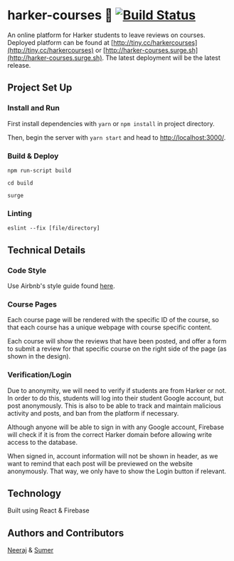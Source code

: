 # harker-courses :apple: [![Build Status](https://travis-ci.com/n3a9/harker-courses.svg?token=oqxxEvW7knppYxyBV7jq&branch=master)](https://travis-ci.com/n3a9/harker-courses)

An online platform for Harker students to leave reviews on courses. Deployed platform can be found at [http://tiny.cc/harkercourses](http://tiny.cc/harkercourses) or [http://harker-courses.surge.sh](http://harker-courses.surge.sh). The latest deployment will be the latest release.

## Project Set Up

### Install and Run

First install dependencies with `yarn` or `npm install` in project directory.

Then, begin the server with `yarn start` and head to [http://localhost:3000/](http://localhost:3000/).

### Build & Deploy

`npm run-script build`

`cd build`

`surge`

### Linting

`eslint --fix [file/directory]`

## Technical Details

### Code Style

Use Airbnb's style guide found [here](https://github.com/airbnb/javascript/tree/master/react).

### Course Pages

Each course page will be rendered with the specific ID of the course, so that each course has a unique webpage with course specific content.

Each course will show the reviews that have been posted, and offer a form to submit a review for that specific course on the right side of the page (as shown in the design).

### Verification/Login

Due to anonymity, we will need to verify if students are from Harker or not. In order to do this, students will log into their student Google account, but post anonymously. This is also to be able to track and maintain malicious activity and posts, and ban from the platform if necessary.

Although anyone will be able to sign in with any Google account, Firebase will check if it is from the correct Harker domain before allowing write access to the database.

When signed in, account information will not be shown in header, as we want to remind that each post will be previewed on the website anonymously. That way, we only have to show the Login button if relevant.

## Technology

Built using React & Firebase

## Authors and Contributors

[Neeraj](https://github.com/n3a9) & [Sumer](https://github.com/firebolt55439)

